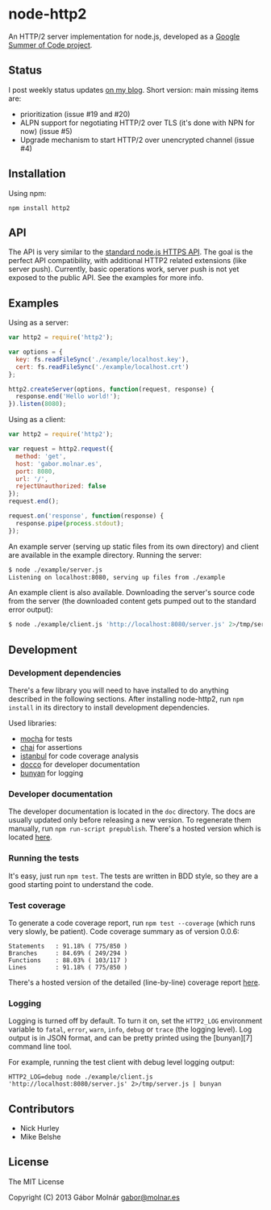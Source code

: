node-http2
==========

An HTTP/2 server implementation for node.js, developed as a [Google Summer of Code project][1].

[1]: https://google-melange.appspot.com/gsoc/project/google/gsoc2013/molnarg/5001

Status
------

I post weekly status updates [on my blog][1]. Short version: main missing items are:
* prioritization (issue #19 and #20)
* ALPN support for negotiating HTTP/2 over TLS (it's done with NPN for now) (issue #5)
* Upgrade mechanism to start HTTP/2 over unencrypted channel (issue #4)

[1]: http://gabor.molnar.es/blog/categories/google-summer-of-code/
[2]: https://github.com/molnarg/node-http2/issues?labels=feature&state=open

Installation
------------

Using npm:

```
npm install http2
```

API
---

The API is very similar to the [standard node.js HTTPS API](http://nodejs.org/api/https.html). The
goal is the perfect API compatibility, with additional HTTP2 related extensions (like server push).
Currently, basic operations work, server push is not yet exposed to the public API. See the examples
for more info.

Examples
--------

Using as a server:

```javascript
var http2 = require('http2');

var options = {
  key: fs.readFileSync('./example/localhost.key'),
  cert: fs.readFileSync('./example/localhost.crt')
};

http2.createServer(options, function(request, response) {
  response.end('Hello world!');
}).listen(8080);
```

Using as a client:

```javascript
var http2 = require('http2');

var request = http2.request({
  method: 'get',
  host: 'gabor.molnar.es',
  port: 8080,
  url: '/',
  rejectUnauthorized: false
});
request.end();

request.on('response', function(response) {
  response.pipe(process.stdout);
});
```

An example server (serving up static files from its own directory) and client are available in the
example directory. Running the server:

```bash
$ node ./example/server.js
Listening on localhost:8080, serving up files from ./example
```

An example client is also available. Downloading the server's source code from the server (the
downloaded content gets pumped out to the standard error output):

```bash
$ node ./example/client.js 'http://localhost:8080/server.js' 2>/tmp/server.js
```

Development
-----------

### Development dependencies ###

There's a few library you will need to have installed to do anything described in the following
sections. After installing node-http2, run `npm install` in its directory to install development
dependencies.

Used libraries:

* [mocha][1] for tests
* [chai][2] for assertions
* [istanbul][3] for code coverage analysis
* [docco][4] for developer documentation
* [bunyan][5] for logging

[1]: http://visionmedia.github.io/mocha/
[2]: http://chaijs.com/
[3]: https://github.com/gotwarlost/istanbul
[4]: http://jashkenas.github.io/docco/
[5]: https://github.com/trentm/node-bunyan

### Developer documentation ###

The developer documentation is located in the `doc` directory. The docs are usually updated only
before releasing a new version. To regenerate them manually, run `npm run-script prepublish`.
There's a hosted version which is located [here](http://molnarg.github.io/node-http2/doc/).

### Running the tests ###

It's easy, just run `npm test`. The tests are written in BDD style, so they are a good starting
point to understand the code.

### Test coverage ###

To generate a code coverage report, run `npm test --coverage` (which runs very slowly, be patient).
Code coverage summary as of version 0.0.6:
```
Statements   : 91.18% ( 775/850 )
Branches     : 84.69% ( 249/294 )
Functions    : 88.03% ( 103/117 )
Lines        : 91.18% ( 775/850 )
```

There's a hosted version of the detailed (line-by-line) coverage report [here][1].

[1]: http://molnarg.github.io/node-http2/coverage/lcov-report/lib/

### Logging ###

Logging is turned off by default. To turn it on, set the `HTTP2_LOG` environment variable to
`fatal`, `error`, `warn`, `info`, `debug` or `trace` (the logging level). Log output is in JSON
format, and can be pretty printed using the [bunyan][7] command line tool.

For example, running the test client with debug level logging output:

```
HTTP2_LOG=debug node ./example/client.js 'http://localhost:8080/server.js' 2>/tmp/server.js | bunyan
```

Contributors
------------

* Nick Hurley
* Mike Belshe

License
-------

The MIT License

Copyright (C) 2013 Gábor Molnár <gabor@molnar.es>
